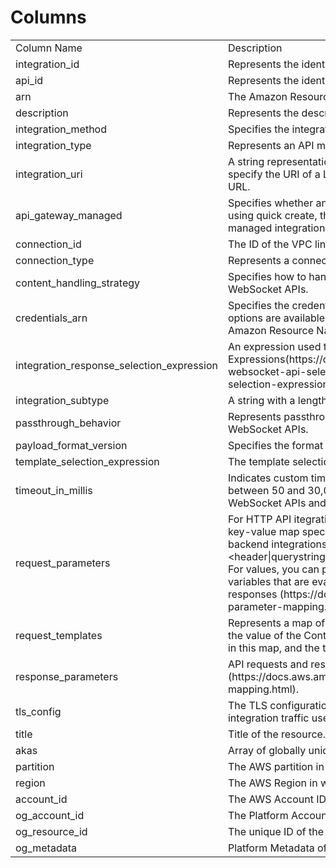 # Columns  

<table>
	<tr><td>Column Name</td><td>Description</td></tr>
	<tr><td>integration_id</td><td>Represents the identifier of an integration.</td></tr>
	<tr><td>api_id</td><td>Represents the identifier of an API.</td></tr>
	<tr><td>arn</td><td>The Amazon Resource Name (ARN) specifying the integration.</td></tr>
	<tr><td>description</td><td>Represents the description of an integration.</td></tr>
	<tr><td>integration_method</td><td>Specifies the integration&#39;s HTTP method type.</td></tr>
	<tr><td>integration_type</td><td>Represents an API method integration type.</td></tr>
	<tr><td>integration_uri</td><td>A string representation of a URI with a length between [1-2048]. For a Lambda integration, specify the URI of a Lambda function. For an HTTP integration, specify a fully-qualified URL.</td></tr>
	<tr><td>api_gateway_managed</td><td>Specifies whether an integration is managed by API Gateway. If you created an API using using quick create, the resulting integration is managed by API Gateway. You can update a managed integration, but you can&#39;t delete it.</td></tr>
	<tr><td>connection_id</td><td>The ID of the VPC link for a private integration. Supported only for HTTP APIs.</td></tr>
	<tr><td>connection_type</td><td>Represents a connection type.</td></tr>
	<tr><td>content_handling_strategy</td><td>Specifies how to handle response payload content type conversions. Supported only for WebSocket APIs.</td></tr>
	<tr><td>credentials_arn</td><td>Specifies the credentials required for the integration, if any. For AWS integrations, three options are available. To specify an IAM Role for API Gateway to assume, use the role&#39;s Amazon Resource Name (ARN).</td></tr>
	<tr><td>integration_response_selection_expression</td><td>An expression used to extract information at runtime. See Selection Expressions(https://docs.aws.amazon.com/apigateway/latest/developerguide/apigateway-websocket-api-selection-expressions.html#apigateway-websocket-api-apikey-selection-expressions for more information.</td></tr>
	<tr><td>integration_subtype</td><td>A string with a length between [1-128].</td></tr>
	<tr><td>passthrough_behavior</td><td>Represents passthrough behavior for an integration response. Supported only for WebSocket APIs.</td></tr>
	<tr><td>payload_format_version</td><td>Specifies the format of the payload sent to an integration. Required for HTTP APIs.</td></tr>
	<tr><td>template_selection_expression</td><td>The template selection expression for the integration. Supported only for WebSocket APIs.</td></tr>
	<tr><td>timeout_in_millis</td><td>Indicates custom timeout between 50 and 29,000 milliseconds for WebSocket APIs and between 50 and 30,000 milliseconds for HTTP APIs. The default timeout is 29 seconds for WebSocket APIs and 30 seconds for HTTP APIs.</td></tr>
	<tr><td>request_parameters</td><td>For HTTP API itegrations, without a specified integrationSubtype request parameters are a key-value map specifying how to transform HTTP requests before sending them to backend integrations. The key should follow the pattern &lt;action&gt;:&lt;header|querystring|path&gt;.&lt;location&gt;. The action can be append, overwrite or remove. For values, you can provide static values, or map request data, stage variables, or context variables that are evaluated at runtime. To learn more, see Transforming API requests and responses (https://docs.aws.amazon.com/apigateway/latest/developerguide/http-api-parameter-mapping.html).</td></tr>
	<tr><td>request_templates</td><td>Represents a map of Velocity templates that are applied on the request payload based on the value of the Content-Type header sent by the client. The content type value is the key in this map, and the template (as a String) is the value. Supported only for WebSocket APIs.</td></tr>
	<tr><td>response_parameters</td><td>API requests and responses (https://docs.aws.amazon.com/apigateway/latest/developerguide/http-api-parameter-mapping.html).</td></tr>
	<tr><td>tls_config</td><td>The TLS configuration for a private integration. If you specify a TLS configuration, private integration traffic uses the HTTPS protocol. Supported only for HTTP APIs.</td></tr>
	<tr><td>title</td><td>Title of the resource.</td></tr>
	<tr><td>akas</td><td>Array of globally unique identifier strings (also known as) for the resource.</td></tr>
	<tr><td>partition</td><td>The AWS partition in which the resource is located (aws, aws-cn, or aws-us-gov).</td></tr>
	<tr><td>region</td><td>The AWS Region in which the resource is located.</td></tr>
	<tr><td>account_id</td><td>The AWS Account ID in which the resource is located.</td></tr>
	<tr><td>og_account_id</td><td>The Platform Account ID in which the resource is located.</td></tr>
	<tr><td>og_resource_id</td><td>The unique ID of the resource in opengovernance.</td></tr>
	<tr><td>og_metadata</td><td>Platform Metadata of the AWS resource.</td></tr>
</table>